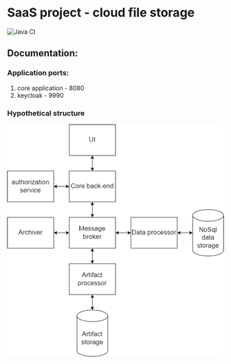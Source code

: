 # SaaS project - cloud file storage

![Java CI](https://github.com/Kasean/FileGarbage/actions/workflows/java_ci.yml/badge.svg)

## Documentation:

### Application ports:

1. core application - 8080
2. keycloak - 9990

### Hypothetical structure

![Structure](docs/structure.png)
